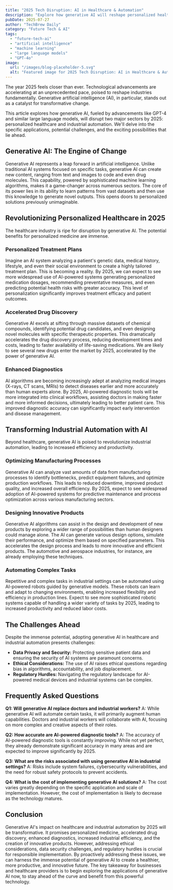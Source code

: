 ```yaml
---
title: "2025 Tech Disruption: AI in Healthcare & Automation"
description: "Explore how generative AI will reshape personalized healthcare and industrial automation in 2025. Learn about the impact of artificial intelligence, machine learning, and large language models.  Discover the future of tech – read now!"
pubDate: 2025-07-27
author: "TechBrew Daily"
category: "Future Tech & AI"
tags:
  - "future-tech-ai"
  - "artificial intelligence"
  - "machine learning"
  - "large language models"
  - "GPT-4o"
image:
  url: "/images/blog-placeholder-5.svg"
  alt: "Featured image for 2025 Tech Disruption: AI in Healthcare & Automation"
---
```


The year 2025 feels closer than ever.  Technological advancements are accelerating at an unprecedented pace, poised to reshape industries fundamentally.  Generative artificial intelligence (AI), in particular, stands out as a catalyst for transformative change.

This article explores how generative AI, fueled by advancements like GPT-4 and similar large language models, will disrupt two major sectors by 2025: personalized healthcare and industrial automation. We'll delve into the specific applications, potential challenges, and the exciting possibilities that lie ahead.


## Generative AI: The Engine of Change

Generative AI represents a leap forward in artificial intelligence. Unlike traditional AI systems focused on specific tasks, generative AI can create new content, ranging from text and images to code and even drug molecules. This capability, powered by sophisticated machine learning algorithms, makes it a game-changer across numerous sectors. The core of its power lies in its ability to learn patterns from vast datasets and then use this knowledge to generate novel outputs. This opens doors to personalized solutions previously unimaginable.


## Revolutionizing Personalized Healthcare in 2025

The healthcare industry is ripe for disruption by generative AI.  The potential benefits for personalized medicine are immense.

### Personalized Treatment Plans

Imagine an AI system analyzing a patient's genetic data, medical history, lifestyle, and even their social environment to create a highly tailored treatment plan. This is becoming a reality. By 2025, we can expect to see more widespread use of AI-powered systems generating personalized medication dosages, recommending preventative measures, and even predicting potential health risks with greater accuracy.  This level of personalization significantly improves treatment efficacy and patient outcomes.

### Accelerated Drug Discovery

Generative AI excels at sifting through massive datasets of chemical compounds, identifying potential drug candidates, and even designing novel molecules with specific therapeutic properties.  This dramatically accelerates the drug discovery process, reducing development times and costs, leading to faster availability of life-saving medications.  We are likely to see several new drugs enter the market by 2025, accelerated by the power of generative AI.

### Enhanced Diagnostics

AI algorithms are becoming increasingly adept at analyzing medical images (X-rays, CT scans, MRIs) to detect diseases earlier and more accurately than human experts alone.  By 2025, AI-powered diagnostic tools will be more integrated into clinical workflows, assisting doctors in making faster and more informed decisions, ultimately leading to better patient care.  This improved diagnostic accuracy can significantly impact early intervention and disease management.


## Transforming Industrial Automation with AI

Beyond healthcare, generative AI is poised to revolutionize industrial automation, leading to increased efficiency and productivity.

### Optimizing Manufacturing Processes

Generative AI can analyze vast amounts of data from manufacturing processes to identify bottlenecks, predict equipment failures, and optimize production workflows.  This leads to reduced downtime, improved product quality, and increased overall efficiency. By 2025, expect to see widespread adoption of AI-powered systems for predictive maintenance and process optimization across various manufacturing sectors.

### Designing Innovative Products

Generative AI algorithms can assist in the design and development of new products by exploring a wider range of possibilities than human designers could manage alone. The AI can generate various design options, simulate their performance, and optimize them based on specified parameters. This accelerates the design process and leads to more innovative and efficient products.  The automotive and aerospace industries, for instance, are already employing these techniques.

### Automating Complex Tasks

Repetitive and complex tasks in industrial settings can be automated using AI-powered robots guided by generative models. These robots can learn and adapt to changing environments, enabling increased flexibility and efficiency in production lines.  Expect to see more sophisticated robotic systems capable of handling a wider variety of tasks by 2025, leading to increased productivity and reduced labor costs.



## The Challenges Ahead

Despite the immense potential, adopting generative AI in healthcare and industrial automation presents challenges:

*   **Data Privacy and Security:** Protecting sensitive patient data and ensuring the security of AI systems are paramount concerns.
*   **Ethical Considerations:** The use of AI raises ethical questions regarding bias in algorithms, accountability, and job displacement.
*   **Regulatory Hurdles:** Navigating the regulatory landscape for AI-powered medical devices and industrial systems can be complex.


## Frequently Asked Questions

**Q1: Will generative AI replace doctors and industrial workers?**  A:  While generative AI will automate certain tasks, it will primarily augment human capabilities.  Doctors and industrial workers will collaborate with AI, focusing on more complex and creative aspects of their roles.

**Q2: How accurate are AI-powered diagnostic tools?** A: The accuracy of AI-powered diagnostic tools is constantly improving.  While not yet perfect, they already demonstrate significant accuracy in many areas and are expected to improve significantly by 2025.

**Q3: What are the risks associated with using generative AI in industrial settings?** A:  Risks include system failures, cybersecurity vulnerabilities, and the need for robust safety protocols to prevent accidents.

**Q4: What is the cost of implementing generative AI solutions?** A: The cost varies greatly depending on the specific application and scale of implementation.  However, the cost of implementation is likely to decrease as the technology matures.


## Conclusion

Generative AI's impact on healthcare and industrial automation by 2025 will be transformative.  It promises personalized medicine, accelerated drug discovery, enhanced diagnostics, increased industrial efficiency, and the creation of innovative products.  However, addressing ethical considerations, data security challenges, and regulatory hurdles is crucial for responsible implementation.  By proactively addressing these issues, we can harness the immense potential of generative AI to create a healthier, more productive, and innovative future.  The key takeaway for businesses and healthcare providers is to begin exploring the applications of generative AI now, to stay ahead of the curve and benefit from this powerful technology.